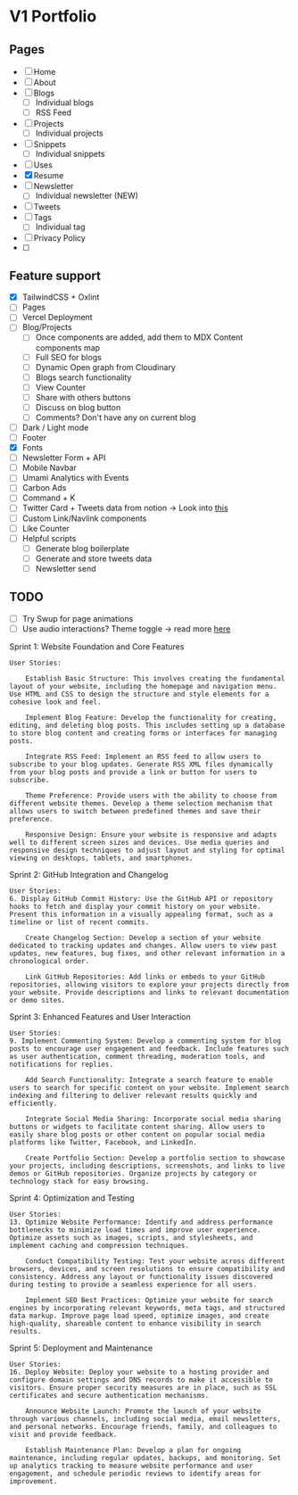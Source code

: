 # V1 Portfolio

## Pages

- [ ] Home
- [ ] About
- [ ] Blogs
  - [ ] Individual blogs
  - [ ] RSS Feed
- [ ] Projects
  - [ ] Individual projects
- [ ] Snippets
  - [ ] Individual snippets
- [ ] Uses
- [x] Resume
- [ ] Newsletter
  - [ ] Individual newsletter (NEW)
- [ ] Tweets
- [ ] Tags
  - [ ] Individual tag
- [ ] Privacy Policy
- [ ]

## Feature support

- [x] TailwindCSS + Oxlint
- [ ] Pages
- [ ] Vercel Deployment
- [ ] Blog/Projects
  - [ ] Once components are added, add them to MDX Content components map
  - [ ] Full SEO for blogs
  - [ ] Dynamic Open graph from Cloudinary
  - [ ] Blogs search functionality
  - [ ] View Counter
  - [ ] Share with others buttons
  - [ ] Discuss on blog button
  - [ ] Comments? Don't have any on current blog
- [ ] Dark / Light mode
- [ ] Footer
- [x] Fonts
- [ ] Newsletter Form + API
- [ ] Mobile Navbar
- [ ] Umami Analytics with Events
- [ ] Carbon Ads
- [ ] Command + K
- [ ] Twitter Card + Tweets data from notion -> Look into [this](https://github.com/astro-community/astro-embed/tree/main/packages/astro-embed-twitter#readme)
- [ ] Custom Link/Navlink components
- [ ] Like Counter
- [ ] Helpful scripts
  - [ ] Generate blog boilerplate
  - [ ] Generate and store tweets data
  - [ ] Newsletter send

## TODO

- [ ] Try Swup for page animations
- [ ] Use audio interactions? Theme toggle -> read more [here](https://github.com/solidjs-community/solid-primitives/tree/main/packages/audio#readme)

Sprint 1: Website Foundation and Core Features

    User Stories:

        Establish Basic Structure: This involves creating the fundamental layout of your website, including the homepage and navigation menu. Use HTML and CSS to design the structure and style elements for a cohesive look and feel.

        Implement Blog Feature: Develop the functionality for creating, editing, and deleting blog posts. This includes setting up a database to store blog content and creating forms or interfaces for managing posts.

        Integrate RSS Feed: Implement an RSS feed to allow users to subscribe to your blog updates. Generate RSS XML files dynamically from your blog posts and provide a link or button for users to subscribe.

        Theme Preference: Provide users with the ability to choose from different website themes. Develop a theme selection mechanism that allows users to switch between predefined themes and save their preference.

        Responsive Design: Ensure your website is responsive and adapts well to different screen sizes and devices. Use media queries and responsive design techniques to adjust layout and styling for optimal viewing on desktops, tablets, and smartphones.

Sprint 2: GitHub Integration and Changelog

    User Stories:
    6. Display GitHub Commit History: Use the GitHub API or repository hooks to fetch and display your commit history on your website. Present this information in a visually appealing format, such as a timeline or list of recent commits.

        Create Changelog Section: Develop a section of your website dedicated to tracking updates and changes. Allow users to view past updates, new features, bug fixes, and other relevant information in a chronological order.

        Link GitHub Repositories: Add links or embeds to your GitHub repositories, allowing visitors to explore your projects directly from your website. Provide descriptions and links to relevant documentation or demo sites.

Sprint 3: Enhanced Features and User Interaction

    User Stories:
    9. Implement Commenting System: Develop a commenting system for blog posts to encourage user engagement and feedback. Include features such as user authentication, comment threading, moderation tools, and notifications for replies.

        Add Search Functionality: Integrate a search feature to enable users to search for specific content on your website. Implement search indexing and filtering to deliver relevant results quickly and efficiently.

        Integrate Social Media Sharing: Incorporate social media sharing buttons or widgets to facilitate content sharing. Allow users to easily share blog posts or other content on popular social media platforms like Twitter, Facebook, and LinkedIn.

        Create Portfolio Section: Develop a portfolio section to showcase your projects, including descriptions, screenshots, and links to live demos or GitHub repositories. Organize projects by category or technology stack for easy browsing.

Sprint 4: Optimization and Testing

    User Stories:
    13. Optimize Website Performance: Identify and address performance bottlenecks to minimize load times and improve user experience. Optimize assets such as images, scripts, and stylesheets, and implement caching and compression techniques.

        Conduct Compatibility Testing: Test your website across different browsers, devices, and screen resolutions to ensure compatibility and consistency. Address any layout or functionality issues discovered during testing to provide a seamless experience for all users.

        Implement SEO Best Practices: Optimize your website for search engines by incorporating relevant keywords, meta tags, and structured data markup. Improve page load speed, optimize images, and create high-quality, shareable content to enhance visibility in search results.

Sprint 5: Deployment and Maintenance

    User Stories:
    16. Deploy Website: Deploy your website to a hosting provider and configure domain settings and DNS records to make it accessible to visitors. Ensure proper security measures are in place, such as SSL certificates and secure authentication mechanisms.

        Announce Website Launch: Promote the launch of your website through various channels, including social media, email newsletters, and personal networks. Encourage friends, family, and colleagues to visit and provide feedback.

        Establish Maintenance Plan: Develop a plan for ongoing maintenance, including regular updates, backups, and monitoring. Set up analytics tracking to measure website performance and user engagement, and schedule periodic reviews to identify areas for improvement.
